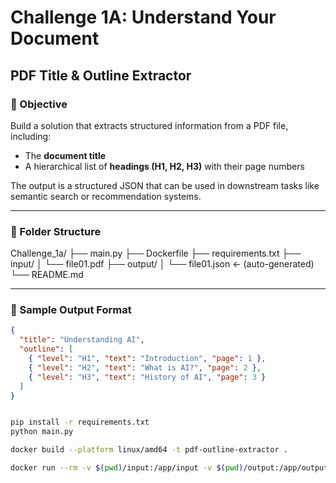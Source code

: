 # Challenge 1A: Understand Your Document  
## PDF Title & Outline Extractor

### 📌 Objective
Build a solution that extracts structured information from a PDF file, including:
- The **document title**
- A hierarchical list of **headings (H1, H2, H3)** with their page numbers

The output is a structured JSON that can be used in downstream tasks like semantic search or recommendation systems.

---

### 📁 Folder Structure

Challenge_1a/
├── main.py
├── Dockerfile
├── requirements.txt
├── input/
│ └── file01.pdf
├── output/
│ └── file01.json ← (auto-generated)
└── README.md

---

### 📄 Sample Output Format

```json
{
  "title": "Understanding AI",
  "outline": [
    { "level": "H1", "text": "Introduction", "page": 1 },
    { "level": "H2", "text": "What is AI?", "page": 2 },
    { "level": "H3", "text": "History of AI", "page": 3 }
  ]
}
```
```bash

pip install -r requirements.txt
python main.py

docker build --platform linux/amd64 -t pdf-outline-extractor .

docker run --rm -v $(pwd)/input:/app/input -v $(pwd)/output:/app/output --network none pdf-outline-extractor

